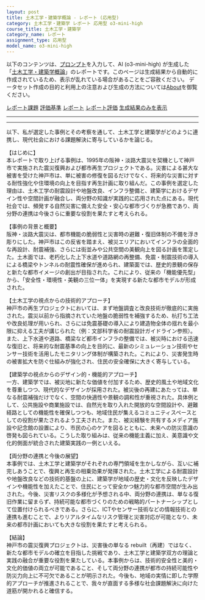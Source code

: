 ```yaml
---
layout: post
title: 土木工学・建築学概論 - レポート (応用型)
category: 土木工学・建築学 レポート 応用型 o3-mini-high
course_title: 土木工学・建築学
category_name: レポート
assignment_type: 応用型
model_name: o3-mini-high
---
```


以下のコンテンツは、[プロンプト](https://github.com/takedatoshiyuki/synthetic_assignments/tree/main/generated/土木工学・建築学/o3-mini-high/prompt_レポート-応用型.md)を入力して、AI (o3-mini-high) が生成した「[土木工学・建築学概論](/contents/土木工学・建築学/)」のレポートです。このページは生成結果から自動的に作成されているため、表示が乱れている場合があることをご容赦ください。
データセット作成の目的と利用上の注意および生成の方法については[About](/About)を御覧ください。

[レポート課題](../レポート課題-応用型)
[評価基準](../評価基準-応用型)
[レポート](../レポート-応用型)
[レポート評価](../レポート評価-応用型)
[生成結果のみを表示](https://github.com/takedatoshiyuki/synthetic_assignments/tree/main/generated/土木工学・建築学/o3-mini-high/レポート-応用型.md)
  

***
***
  
以下、私が選定した事例とその考察を通して、土木工学と建築学がどのように連携し、現代社会における課題解決に寄与しているかを論じる。

【はじめに】  
本レポートで取り上げる事例は、1995年の阪神・淡路大震災を契機として神戸市で実施された震災復興および都市再生プロジェクトである。災害による甚大な被害を受けた神戸市は、単に被害の修復を図るだけでなく、将来的な災害に対する耐性強化や住環境の向上を目指す再生計画に取り組んだ。この事例を選定した理由は、土木工学の耐震設計や地盤改良、インフラ整備と、建築学におけるデザイン性や空間計画が融合し、両分野の知識が実践的に応用された点にある。現代社会では、頻発する自然災害に備えた安全・安心な都市づくりが急務であり、両分野の連携は今後さらに重要な役割を果たすと考えられる。

【事例の背景と概要】  
阪神・淡路大震災は、都市機能の脆弱性と災害時の避難・復旧体制の不備を浮き彫りにした。神戸市はこの反省を踏まえ、被災エリアにおいてインフラの全面的な再設計、耐震補強、さらには街並みや公共空間の美観向上を図る計画を策定した。土木面では、老朽化した上下水道や道路網の再整備、免震・制震技術の導入による橋梁やトンネルの耐震性確保が進められ、建築面では、歴史的景観の保存と新たな都市イメージの創出が目指された。これにより、従来の「機能優先型」から、「安全性・環境性・美観の三位一体」を実現する新たな都市モデルが形成された。

【土木工学の視点からの技術的アプローチ】  
神戸市の再生プロジェクトにおいては、まず地盤調査と改良技術が徹底的に実施された。震災以前から指摘されていた地盤の脆弱性を補強するため、杭打ち工法や改良処理が用いられ、さらには免震基礎の導入により建造物全体の揺れを最小限に抑える工夫が講じられた（例：文部科学省の耐震設計ガイドライン参照）。また、上下水道や道路、橋梁など都市インフラの整備では、被災時における迅速な復旧と、将来的な耐震基準の向上を目的に、最新のシミュレーション技術やセンサー技術を活用したモニタリング体制が構築された。これにより、災害発生時の被害拡大を防ぐ仕組みが強化され、住民の安全確保に大きく寄与している。

【建築学の視点からのデザイン的・機能的アプローチ】  
一方、建築学では、被災地に新たな価値を付加するため、歴史的風土や地域文化を尊重しつつ、現代的なデザインが採用された。被災後の再建にあたっては、単なる耐震補強だけでなく、空間の快適性や景観の調和性が重視された。具体例として、公共施設や商業施設では、自然光を取り入れた開放的な空間設計や、避難経路としての機能性を確保しつつも、地域住民が集えるコミュニティスペースとしての役割が果たされるよう工夫された。また、被災経験を共有するメディア施設や記念館の設置により、市民の心のケアを図るとともに、未来への防災意識の啓発も図られている。こうした取り組みは、従来の機能主義に加え、美意識や文化的側面が統合された建築実践の一例といえる。

【両分野の連携と今後の展望】  
本事例では、土木工学と建築学がそれぞれの専門領域を生かしながら、互いに補完しあうことで、復興と再生の相乗効果が発揮された。土木工学による耐震設計や地盤改良などの技術的基盤の上に、建築学が地域の歴史・文化を反映したデザインや機能性を加えたことで、住民にとって安全かつ魅力的な都市空間が生み出された。今後、災害リスクの多様化が予想される中、両分野の連携は、単なる復旧作業に留まらず、持続可能な都市づくりのための戦略的パートナーシップとして位置付けられるべきである。さらに、ICTやセンサー技術などの情報技術との連携も進むことで、よりリアルタイムなリスク管理と災害対応が可能となり、未来の都市計画においても大きな役割を果たすと考えられる。

【結論】  
神戸市の震災復興プロジェクトは、災害後の単なる rebuilt（再建）ではなく、新たな都市モデルの確立を目指した挑戦であり、土木工学と建築学双方の理論と実践の融合が重要な役割を果たしている。本事例からは、技術的安全性と美的・文化的価値の両立が可能であること、そして両分野の連携が都市の持続可能性や防災力向上に不可欠であることが明示された。今後も、地域の実情に即した学際的アプローチが推進されることで、我々が直面する多様な社会課題解決に向けた道筋が開かれると確信する。
